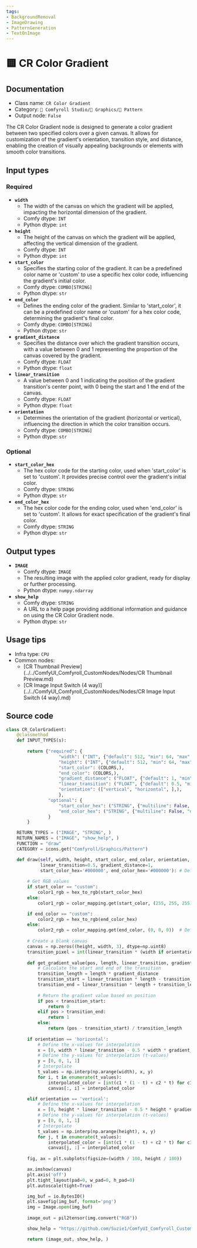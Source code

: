 ```yaml
---
tags:
- BackgroundRemoval
- ImageDrawing
- PatternGeneration
- TextOnImage
---
```


# 🟨 CR Color Gradient
## Documentation
- Class name: `CR Color Gradient`
- Category: `🧩 Comfyroll Studio/👾 Graphics/🌈 Pattern`
- Output node: `False`

The CR Color Gradient node is designed to generate a color gradient between two specified colors over a given canvas. It allows for customization of the gradient's orientation, transition style, and distance, enabling the creation of visually appealing backgrounds or elements with smooth color transitions.
## Input types
### Required
- **`width`**
    - The width of the canvas on which the gradient will be applied, impacting the horizontal dimension of the gradient.
    - Comfy dtype: `INT`
    - Python dtype: `int`
- **`height`**
    - The height of the canvas on which the gradient will be applied, affecting the vertical dimension of the gradient.
    - Comfy dtype: `INT`
    - Python dtype: `int`
- **`start_color`**
    - Specifies the starting color of the gradient. It can be a predefined color name or 'custom' to use a specific hex color code, influencing the gradient's initial color.
    - Comfy dtype: `COMBO[STRING]`
    - Python dtype: `str`
- **`end_color`**
    - Defines the ending color of the gradient. Similar to 'start_color', it can be a predefined color name or 'custom' for a hex color code, determining the gradient's final color.
    - Comfy dtype: `COMBO[STRING]`
    - Python dtype: `str`
- **`gradient_distance`**
    - Specifies the distance over which the gradient transition occurs, with a value between 0 and 1 representing the proportion of the canvas covered by the gradient.
    - Comfy dtype: `FLOAT`
    - Python dtype: `float`
- **`linear_transition`**
    - A value between 0 and 1 indicating the position of the gradient transition's center point, with 0 being the start and 1 the end of the canvas.
    - Comfy dtype: `FLOAT`
    - Python dtype: `float`
- **`orientation`**
    - Determines the orientation of the gradient (horizontal or vertical), influencing the direction in which the color transition occurs.
    - Comfy dtype: `COMBO[STRING]`
    - Python dtype: `str`
### Optional
- **`start_color_hex`**
    - The hex color code for the starting color, used when 'start_color' is set to 'custom'. It provides precise control over the gradient's initial color.
    - Comfy dtype: `STRING`
    - Python dtype: `str`
- **`end_color_hex`**
    - The hex color code for the ending color, used when 'end_color' is set to 'custom'. It allows for exact specification of the gradient's final color.
    - Comfy dtype: `STRING`
    - Python dtype: `str`
## Output types
- **`IMAGE`**
    - Comfy dtype: `IMAGE`
    - The resulting image with the applied color gradient, ready for display or further processing.
    - Python dtype: `numpy.ndarray`
- **`show_help`**
    - Comfy dtype: `STRING`
    - A URL to a help page providing additional information and guidance on using the CR Color Gradient node.
    - Python dtype: `str`
## Usage tips
- Infra type: `CPU`
- Common nodes:
    - [CR Thumbnail Preview](../../ComfyUI_Comfyroll_CustomNodes/Nodes/CR Thumbnail Preview.md)
    - [CR Image Input Switch (4 way)](../../ComfyUI_Comfyroll_CustomNodes/Nodes/CR Image Input Switch (4 way).md)



## Source code
```python
class CR_ColorGradient:
    @classmethod
    def INPUT_TYPES(s):
        
        return {"required": {
                    "width": ("INT", {"default": 512, "min": 64, "max": 4096}),
                    "height": ("INT", {"default": 512, "min": 64, "max": 4096}),
                    "start_color": (COLORS,),
                    "end_color": (COLORS,),
                    "gradient_distance": ("FLOAT", {"default": 1, "min": 0, "max": 2, "step": 0.05}),
                    "linear_transition": ("FLOAT", {"default": 0.5, "min": 0, "max": 1, "step": 0.05}),
                    "orientation": (["vertical", "horizontal", ],),
                    },
                "optional": {
                    "start_color_hex": ("STRING", {"multiline": False, "default": "#000000"}),
                    "end_color_hex": ("STRING", {"multiline": False, "default": "#000000"}),
                }
        }

    RETURN_TYPES = ("IMAGE", "STRING", )
    RETURN_NAMES = ("IMAGE", "show_help", )
    FUNCTION = "draw"
    CATEGORY = icons.get("Comfyroll/Graphics/Pattern")

    def draw(self, width, height, start_color, end_color, orientation,
             linear_transition=0.5, gradient_distance=1,
             start_color_hex='#000000', end_color_hex='#000000'): # Default to .5 if the value is not found
 
        # Get RGB values 
        if start_color == "custom":
            color1_rgb = hex_to_rgb(start_color_hex)
        else:
            color1_rgb = color_mapping.get(start_color, (255, 255, 255))  # Default to white if the color is not found

        if end_color == "custom":
            color2_rgb = hex_to_rgb(end_color_hex)
        else:
            color2_rgb = color_mapping.get(end_color, (0, 0, 0))  # Default to black if the color is not found
 
        # Create a blank canvas
        canvas = np.zeros((height, width, 3), dtype=np.uint8)
        transition_pixel = int(linear_transition * (width if orientation == 'horizontal' else height)) #getting center point for gradient
        
        def get_gradient_value(pos, length, linear_transition, gradient_distance): #getting the distance we use to apply gradient
            # Calculate the start and end of the transition
            transition_length = length * gradient_distance
            transition_start = linear_transition * length - transition_length / 2
            transition_end = linear_transition * length + transition_length / 2
            
            # Return the gradient value based on position
            if pos < transition_start:
                return 0
            elif pos > transition_end:
                return 1
            else:
                return (pos - transition_start) / transition_length
 
        if orientation == 'horizontal':
            # Define the x-values for interpolation
            x = [0, width * linear_transition - 0.5 * width * gradient_distance, width * linear_transition + 0.5 * width * gradient_distance, width]
            # Define the y-values for interpolation (t-values)
            y = [0, 0, 1, 1]
            # Interpolate
            t_values = np.interp(np.arange(width), x, y)
            for i, t in enumerate(t_values):
                interpolated_color = [int(c1 * (1 - t) + c2 * t) for c1, c2 in zip(color1_rgb, color2_rgb)]
                canvas[:, i] = interpolated_color

        elif orientation == 'vertical':
            # Define the x-values for interpolation
            x = [0, height * linear_transition - 0.5 * height * gradient_distance, height * linear_transition + 0.5 * height * gradient_distance, height]
            # Define the y-values for interpolation (t-values)
            y = [0, 0, 1, 1]
            # Interpolate
            t_values = np.interp(np.arange(height), x, y)
            for j, t in enumerate(t_values):
                interpolated_color = [int(c1 * (1 - t) + c2 * t) for c1, c2 in zip(color1_rgb, color2_rgb)]
                canvas[j, :] = interpolated_color
                    
        fig, ax = plt.subplots(figsize=(width / 100, height / 100))

        ax.imshow(canvas)
        plt.axis('off')
        plt.tight_layout(pad=0, w_pad=0, h_pad=0)
        plt.autoscale(tight=True)

        img_buf = io.BytesIO()
        plt.savefig(img_buf, format='png')
        img = Image.open(img_buf)
        
        image_out = pil2tensor(img.convert("RGB"))         

        show_help = "https://github.com/Suzie1/ComfyUI_Comfyroll_CustomNodes/wiki/Pattern-Nodes#cr-color-gradient"

        return (image_out, show_help, )

```
